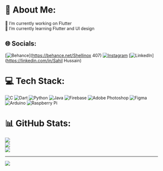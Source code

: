 # 💫 About Me:
🔭 I’m currently working on Flutter<br>🌱 I’m currently learning Flutter and UI design 


## 🌐 Socials:
[![Behance](https://img.shields.io/badge/Behance-1769ff?logo=behance&logoColor=white)](https://behance.net/Shellinox 407) [![Instagram](https://img.shields.io/badge/Instagram-%23E4405F.svg?logo=Instagram&logoColor=white)](https://instagram.com/sahilll.h) [![LinkedIn](https://img.shields.io/badge/LinkedIn-%230077B5.svg?logo=linkedin&logoColor=white)](https://linkedin.com/in/Sahil Hussain) 

# 💻 Tech Stack:
![C](https://img.shields.io/badge/c-%2300599C.svg?style=flat-square&logo=c&logoColor=white) ![Dart](https://img.shields.io/badge/dart-%230175C2.svg?style=flat-square&logo=dart&logoColor=white) ![Python](https://img.shields.io/badge/python-3670A0?style=flat-square&logo=python&logoColor=ffdd54) ![Java](https://img.shields.io/badge/java-%23ED8B00.svg?style=flat-square&logo=java&logoColor=white) ![Firebase](https://img.shields.io/badge/firebase-%23039BE5.svg?style=flat-square&logo=firebase) ![Adobe Photoshop](https://img.shields.io/badge/adobephotoshop-%2331A8FF.svg?style=flat-square&logo=adobephotoshop&logoColor=white) 	![Figma](https://img.shields.io/badge/figma-%23F24E1E.svg?style=flat-square&logo=figma&logoColor=white) ![Arduino](https://img.shields.io/badge/-Arduino-00979D?style=flat-square&logo=Arduino&logoColor=white) ![Raspberry Pi](https://img.shields.io/badge/-RaspberryPi-C51A4A?style=flat-square&logo=Raspberry-Pi)
# 📊 GitHub Stats:
![](https://github-readme-stats.vercel.app/api?username=Shellinox&theme=dark&hide_border=false&include_all_commits=false&count_private=false)<br/>
![](https://github-readme-streak-stats.herokuapp.com/?user=Shellinox&theme=dark&hide_border=false)<br/>
![](https://github-readme-stats.vercel.app/api/top-langs/?username=Shellinox&theme=dark&hide_border=false&include_all_commits=false&count_private=false&layout=compact)

---
[![](https://visitcount.itsvg.in/api?id=Shellinox&icon=4&color=1)](https://visitcount.itsvg.in)
